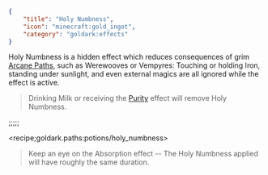 ```json
{
    "title": "Holy Numbness",
    "icon": "minecraft:gold_ingot",
    "category": "goldark:effects"
}
```

Holy Numbness is a hidden effect which reduces consequences
of grim [Arcane Paths](^goldark:arcane_paths), such as
Werewooves or Vempyres: Touching or holding Iron, standing
under sunlight, and even external magics are all ignored
while the effect is active.

> Drinking Milk or receiving the [Purity](^goldark:effects/purity)
> effect will remove Holy Numbness.

;;;;;

<recipe;goldark.paths:potions/holy_numbness>

> Keep an eye on the Absorption effect -- The Holy Numbness
> applied will have roughly the same duration.